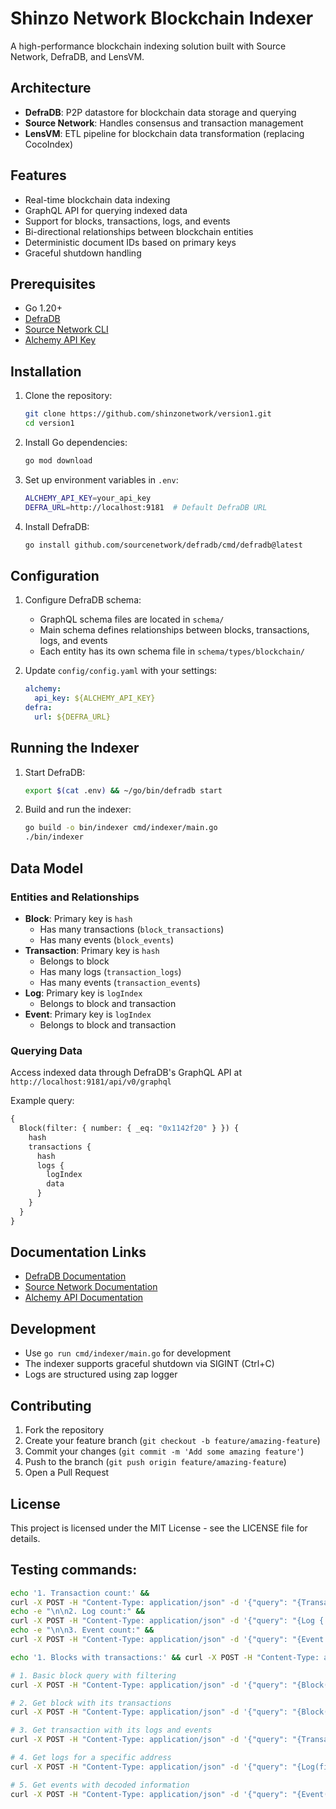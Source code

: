 # Shinzo Network Blockchain Indexer

A high-performance blockchain indexing solution built with Source Network, DefraDB, and LensVM.

## Architecture

- **DefraDB**: P2P datastore for blockchain data storage and querying
- **Source Network**: Handles consensus and transaction management
- **LensVM**: ETL pipeline for blockchain data transformation (replacing CocoIndex)

## Features

- Real-time blockchain data indexing
- GraphQL API for querying indexed data
- Support for blocks, transactions, logs, and events
- Bi-directional relationships between blockchain entities
- Deterministic document IDs based on primary keys
- Graceful shutdown handling

## Prerequisites

- Go 1.20+
- [DefraDB](https://github.com/sourcenetwork/defradb)
- [Source Network CLI](https://docs.sourcenetwork.io/cli)
- [Alchemy API Key](https://www.alchemy.com/docs)

## Installation

1. Clone the repository:
   ```bash
   git clone https://github.com/shinzonetwork/version1.git
   cd version1
   ```

2. Install Go dependencies:
   ```bash
   go mod download
   ```

3. Set up environment variables in `.env`:
   ```bash
   ALCHEMY_API_KEY=your_api_key
   DEFRA_URL=http://localhost:9181  # Default DefraDB URL
   ```

4. Install DefraDB:
   ```bash
   go install github.com/sourcenetwork/defradb/cmd/defradb@latest
   ```

## Configuration

1. Configure DefraDB schema:
   - GraphQL schema files are located in `schema/`
   - Main schema defines relationships between blocks, transactions, logs, and events
   - Each entity has its own schema file in `schema/types/blockchain/`

2. Update `config/config.yaml` with your settings:
   ```yaml
   alchemy:
     api_key: ${ALCHEMY_API_KEY}
   defra:
     url: ${DEFRA_URL}
   ```

## Running the Indexer

1. Start DefraDB:
   ```bash
   export $(cat .env) && ~/go/bin/defradb start
   ```

2. Build and run the indexer:
   ```bash
   go build -o bin/indexer cmd/indexer/main.go
   ./bin/indexer
   ```

## Data Model

### Entities and Relationships
- **Block**: Primary key is `hash`
  - Has many transactions (`block_transactions`)
  - Has many events (`block_events`)
- **Transaction**: Primary key is `hash`
  - Belongs to block
  - Has many logs (`transaction_logs`)
  - Has many events (`transaction_events`)
- **Log**: Primary key is `logIndex`
  - Belongs to block and transaction
- **Event**: Primary key is `logIndex`
  - Belongs to block and transaction

### Querying Data

Access indexed data through DefraDB's GraphQL API at `http://localhost:9181/api/v0/graphql`

Example query:
```graphql
{
  Block(filter: { number: { _eq: "0x1142f20" } }) {
    hash
    transactions {
      hash
      logs {
        logIndex
        data
      }
    }
  }
}
```

## Documentation Links

- [DefraDB Documentation](https://github.com/sourcenetwork/defradb)
- [Source Network Documentation](https://docs.sourcenetwork.io)
- [Alchemy API Documentation](https://docs.alchemy.com/reference/api-overview)

## Development

- Use `go run cmd/indexer/main.go` for development
- The indexer supports graceful shutdown via SIGINT (Ctrl+C)
- Logs are structured using zap logger

## Contributing

1. Fork the repository
2. Create your feature branch (`git checkout -b feature/amazing-feature`)
3. Commit your changes (`git commit -m 'Add some amazing feature'`)
4. Push to the branch (`git push origin feature/amazing-feature`)
5. Open a Pull Request

## License

This project is licensed under the MIT License - see the LICENSE file for details.


## Testing commands:

```bash
echo '1. Transaction count:' && 
curl -X POST -H "Content-Type: application/json" -d '{"query": "{Transaction { hash }}"}' http://localhost:9181/api/v0/graphql &&
echo -e "\n\n2. Log count:" &&
curl -X POST -H "Content-Type: application/json" -d '{"query": "{Log { logIndex transactionHash }}"}' http://localhost:9181/api/v0/graphql &&
echo -e "\n\n3. Event count:" &&
curl -X POST -H "Content-Type: application/json" -d '{"query": "{Event { name logIndex }}"}' http://localhost:9181/api/v0/graphql
```

```bash
echo '1. Blocks with transactions:' && curl -X POST -H "Content-Type: application/json" -d '{"query": "{Block {hash number time transactions {hash from to value}}}"}' http://localhost:9181/api/v0/graphql && echo -e '\n\n2. Logs with transactions:' && curl -X POST -H "Content-Type: application/json" -d '{"query": "{Log {logIndex address topics transaction {hash from to}}}"}' http://localhost:9181/api/v0/graphql && echo -e '\n\n3. Events with context:' && curl -X POST -H "Content-Type: application/json" -d '{"query": "{Event {name args address transaction {hash} block {number}}}"}' http://localhost:9181/api/v0/graphql
```

```bash
# 1. Basic block query with filtering
curl -X POST -H "Content-Type: application/json" -d '{"query": "{Block(filter: {number: {_eq: \"18100000\"}}) {hash number time miner}}"}' http://localhost:9181/api/v0/graphql

# 2. Get block with its transactions
curl -X POST -H "Content-Type: application/json" -d '{"query": "{Block(filter: {number: {_eq: \"18100000\"}}) {hash number transactions {hash from to value}}}"}' http://localhost:9181/api/v0/graphql

# 3. Get transaction with its logs and events
curl -X POST -H "Content-Type: application/json" -d '{"query": "{Transaction(filter: {blockNumber: {_eq: \"18100000\"}}) {hash from to logs {address topics} events {name args}}}"}' http://localhost:9181/api/v0/graphql

# 4. Get logs for a specific address
curl -X POST -H "Content-Type: application/json" -d '{"query": "{Log(filter: {address: {_eq: \"0x1234...\"}}) {logIndex topics data transaction {hash}}}"}' http://localhost:9181/api/v0/graphql

# 5. Get events with decoded information
curl -X POST -H "Content-Type: application/json" -d '{"query": "{Event(filter: {name: {_eq: \"Transfer\"}}) {name args address transaction {hash} block {number}}}"}' http://localhost:9181/api/v0/graphql
```